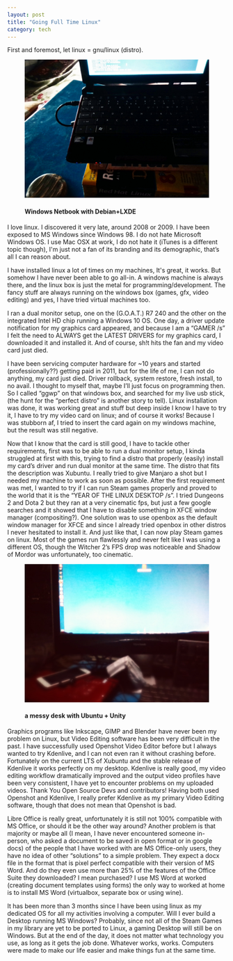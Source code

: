 ```yaml
---
layout: post
title: "Going Full Time Linux"
category: tech
---
```

First and foremost, let linux = gnu/linux (distro).
<figure>
  <img class="post-img" src="/assets/img/post/2018-02/linux1.jpg" alt="Netbook with Debian+LXDE">
  <figcaption><h4 class="post-img-caption">Windows Netbook with Debian+LXDE</h4></figcaption>
</figure>
I love linux. I discovered it very late, around 2008 or 2009. I have been exposed to MS Windows since Windows 98. I do not hate Microsoft Windows OS. I use Mac OSX at work, I do not hate it (iTunes is a different topic though), I'm just not a fan of its branding and its demographic, that’s all I can reason about.

I have installed linux a lot of times on my machines, It's great, it works. But somehow I have never been able to go all-in. A windows machine is always there, and the linux box is just the metal for programming/development. The fancy stuff are always running on the windows box (games, gfx, video editing) and yes, I have tried virtual machines too.

I ran a dual monitor setup, one on the (G.O.A.T.) R7 240 and the other on the integrated Intel HD chip running a Windows 10 OS. One day, a driver update notification for my graphics card appeared, and because I am a “GAMER /s” I felt the need to ALWAYS get the LATEST DRIVERS for my graphics card, I downloaded it and installed it. And of course, sh!t hits the fan and my video card just died.

I have been servicing computer hardware for ~10 years and started (professionally??) getting paid in 2011, but for the life of me, I can not do anything, my card just died. Driver rollback, system restore, fresh install, to no avail. I thought to myself that, maybe I’ll just focus on programming then. So I called “ggwp” on that windows box, and searched for my live usb stick, (the hunt for the “perfect distro” is another story to tell). Linux installation was done, it was working great and stuff but deep inside I know I have to try it, I have to try my video card on linux; and of course it works! Because I was stubborn af, I tried to insert the card again on my windows machine, but the result was still negative.

Now that I know that the card is still good, I have to tackle other requirements, first was to be able to run a dual monitor setup, I kinda struggled at first with this, trying to find a distro that properly (easily) install my card’s driver and run dual monitor at the same time. The distro that fits the description was Xubuntu. I really tried to give Manjaro a shot but I needed my machine to work as soon as possible. After the first requirement was met, I wanted to try if I can run Steam games properly and proved to the world that it is the “YEAR OF THE LINUX DESKTOP /s”. I tried Dungeons 2 and Dota 2 but they ran at a very cinematic fps, but just a few google searches and it showed that I have to disable something in XFCE window manager (compositing?). One solution was to use openbox as the default window manager for XFCE and since I already tried openbox in other distros I never hesitated to install it. And just like that, I can now play Steam games on linux. Most of the games run flawlessly and never felt like I was using a different OS, though the Witcher 2’s FPS drop was noticeable and Shadow of Mordor was unfortunately, too cinematic.
<figure>
  <img class="post-img" src="/assets/img/post/2018-02/linux2.jpg" alt="A messy desk with Ubuntu + Unity">
  <figcaption><h4 class="post-img-caption">a messy desk with Ubuntu + Unity</h4></figcaption>
</figure>
Graphics programs like Inkscape, GIMP and Blender have never been my problem on Linux, but Video Editing software has been very difficult in the past. I have successfully used Openshot Video Editor before but I always wanted to try Kdenlive, and I can not even ran it without crashing before. Fortunately on the current LTS of Xubuntu and the stable release of Kdenlive it works perfectly on my desktop. Kdenlive is really good, my video editing workflow dramatically improved and the output video profiles have been very consistent, I have yet to encounter problems on my uploaded videos. Thank You Open Source Devs and contributors! Having both used Openshot and Kdenlive, I really prefer Kdenlive as my primary Video Editing software, though that does not mean that Openshot is bad.

Libre Office is really great, unfortunately it is still not 100% compatible with MS Office, or should it be the other way around? Another problem is that majority or maybe all (I mean, I have never encountered someone in-person, who asked a document to be saved in open format or in google docs) of the people that I have worked with are MS Office-only users, they have no idea of other “solutions” to a simple problem. They expect a docx file in the format that is pixel perfect compatible with their version of MS Word. And do they even use more than 25% of the features of the Office Suite they downloaded? I mean purchased? I use MS Word at worked (creating document templates using forms) the only way to worked at home is to install MS Word (virtualbox, separate box or using wine).

It has been more than 3 months since I have been using linux as my dedicated OS for all my activities involving a computer. Will I ever build a Desktop running MS Windows? Probably, since not all of the Steam Games in my library are yet to be ported to Linux, a gaming Desktop will still be on Windows.  But at the end of the day, it does not matter what technology you use, as long as it gets the job done. Whatever works, works.  Computers were made to make our life easier and make things fun at the same time.
